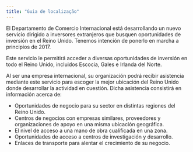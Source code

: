 ```yaml
---
title: "Guia de localização"
---
```


El Departamento de Comercio Internacional está desarrollando un nuevo servicio dirigido a inversores extranjeros que busquen oportunidades de inversión en el Reino Unido. Tenemos intención de ponerlo en marcha a principios de 2017.

Este servicio le permitirá acceder a diversas oportunidades de inversión en todo el Reino Unido, incluidos Escocia, Gales e Irlanda del Norte.

Al ser una empresa internacional, su organización podrá recibir asistencia mediante este servicio para escoger la mejor ubicación del Reino Unido donde desarrollar la actividad en cuestión. Dicha asistencia consistirá en información acerca de:

- Oportunidades de negocio para su sector en distintas regiones del Reino Unido.
- Centros de negocios con empresas similares, proveedores y organizaciones de apoyo en una misma ubicación geográfica.
- El nivel de acceso a una mano de obra cualificada en una zona.
- Oportunidades de acceso a centros de investigación y desarrollo.
- Enlaces de transporte para alentar el crecimiento de su negocio.

